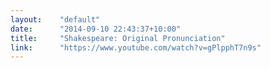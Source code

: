 ```yaml
---
layout:    "default"
date:      "2014-09-10 22:43:37+10:00"
title:     "Shakespeare: Original Pronunciation"
link:      "https://www.youtube.com/watch?v=gPlpphT7n9s"
---
```

